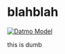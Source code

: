 # blahblah

[![Datmo Model](https://datmo.com/whatrocks/blahblah/badge.svg)](https://datmo.com/whatrocks/blahblah)


this is dumb
